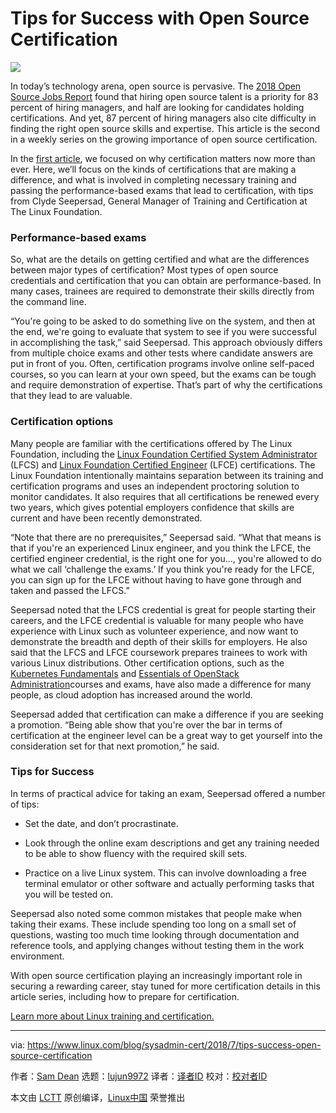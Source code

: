 Tips for Success with Open Source Certification
======

![](https://www.linux.com/sites/lcom/files/styles/rendered_file/public/desktop_1.jpg?itok=Nf2yTUar)

In today’s technology arena, open source is pervasive. The [2018 Open Source Jobs Report][1] found that hiring open source talent is a priority for 83 percent of hiring managers, and half are looking for candidates holding certifications. And yet, 87 percent of hiring managers also cite difficulty in finding the right open source skills and expertise. This article is the second in a weekly series on the growing importance of open source certification.

In the [first article][2], we focused on why certification matters now more than ever. Here, we’ll focus on the kinds of certifications that are making a difference, and what is involved in completing necessary training and passing the performance-based exams that lead to certification, with tips from Clyde Seepersad, General Manager of Training and Certification at The Linux Foundation.

### Performance-based exams

So, what are the details on getting certified and what are the differences between major types of certification? Most types of open source credentials and certification that you can obtain are performance-based. In many cases, trainees are required to demonstrate their skills directly from the command line.

“You're going to be asked to do something live on the system, and then at the end, we're going to evaluate that system to see if you were successful in accomplishing the task,” said Seepersad. This approach obviously differs from multiple choice exams and other tests where candidate answers are put in front of you. Often, certification programs involve online self-paced courses, so you can learn at your own speed, but the exams can be tough and require demonstration of expertise. That’s part of why the certifications that they lead to are valuable.

### Certification options

Many people are familiar with the certifications offered by The Linux Foundation, including the [Linux Foundation Certified System Administrator][3] (LFCS) and [Linux Foundation Certified Engineer][4] (LFCE) certifications. The Linux Foundation intentionally maintains separation between its training and certification programs and uses an independent proctoring solution to monitor candidates. It also requires that all certifications be renewed every two years, which gives potential employers confidence that skills are current and have been recently demonstrated.

“Note that there are no prerequisites,” Seepersad said. “What that means is that if you're an experienced Linux engineer, and you think the LFCE, the certified engineer credential, is the right one for you…, you're allowed to do what we call ‘challenge the exams.’ If you think you're ready for the LFCE, you can sign up for the LFCE without having to have gone through and taken and passed the LFCS.”

Seepersad noted that the LFCS credential is great for people starting their careers, and the LFCE credential is valuable for many people who have experience with Linux such as volunteer experience, and now want to demonstrate the breadth and depth of their skills for employers. He also said that the LFCS and LFCE coursework prepares trainees to work with various Linux distributions. Other certification options, such as the [Kubernetes Fundamentals][5] and [Essentials of OpenStack Administration][6]courses and exams, have also made a difference for many people, as cloud adoption has increased around the world.

Seepersad added that certification can make a difference if you are seeking a promotion. “Being able show that you're over the bar in terms of certification at the engineer level can be a great way to get yourself into the consideration set for that next promotion,” he said.

### Tips for Success

In terms of practical advice for taking an exam, Seepersad offered a number of tips:

  * Set the date, and don’t procrastinate.

  * Look through the online exam descriptions and get any training needed to be able to show fluency with the required skill sets.

  * Practice on a live Linux system. This can involve downloading a free terminal emulator or other software and actually performing tasks that you will be tested on.




Seepersad also noted some common mistakes that people make when taking their exams. These include spending too long on a small set of questions, wasting too much time looking through documentation and reference tools, and applying changes without testing them in the work environment.

With open source certification playing an increasingly important role in securing a rewarding career, stay tuned for more certification details in this article series, including how to prepare for certification.

[Learn more about Linux training and certification.][7]

--------------------------------------------------------------------------------

via: https://www.linux.com/blog/sysadmin-cert/2018/7/tips-success-open-source-certification

作者：[Sam Dean][a]
选题：[lujun9972](https://github.com/lujun9972)
译者：[译者ID](https://github.com/译者ID)
校对：[校对者ID](https://github.com/校对者ID)

本文由 [LCTT](https://github.com/LCTT/TranslateProject) 原创编译，[Linux中国](https://linux.cn/) 荣誉推出

[a]:https://www.linux.com/users/sam-dean
[1]:https://www.linuxfoundation.org/publications/open-source-jobs-report-2018/
[2]:https://www.linux.com/blog/sysadmin-cert/2018/7/5-reasons-open-source-certification-matters-more-ever
[3]:https://training.linuxfoundation.org/certification/lfcs
[4]:https://training.linuxfoundation.org/certification/lfce
[5]:https://training.linuxfoundation.org/linux-courses/system-administration-training/kubernetes-fundamentals
[6]:https://training.linuxfoundation.org/linux-courses/system-administration-training/openstack-administration-fundamentals
[7]:https://training.linuxfoundation.org/certification
